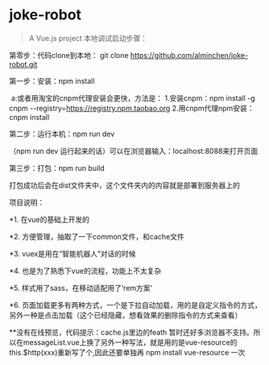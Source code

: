 # joke-robot
> A Vue.js project
本地调试启动步骤：

第零步：代码clone到本地： git clone https://github.com/alminchen/joke-robot.git

第一步：安装：npm install

 a:或者用淘宝的cnpm代理安装会更快，方法是：
 1.安装cnpm：npm install -g cnpm --registry=https://registry.npm.taobao.org 
 2.用cnpm代理npm安装： cnpm install

第二步：运行本机：npm run dev

（npm run dev 运行起来的话）可以在浏览器输入：localhost:8088来打开页面

第三步：打包：npm run build

打包成功后会在dist文件夹中，这个文件夹内的内容就是部署到服务器上的

项目说明：

*1. 在vue的基础上开发的

*2. 方便管理，抽取了一下common文件，和cache文件

*3. vuex是用在“智能机器人”对话的时候

*4. 也是为了熟悉下vue的流程，功能上不太复杂

*5. 样式用了sass，在移动适配用了‘rem方案’

*6. 页面加载更多有两种方式，一个是下拉自动加载，用的是自定义指令的方式，另外一种是点击加载（这个已经隐藏，想看效果的删除指令的方式来查看）

**没有在线预览，代码提示：cache.js里边的feath 暂时还好多浏览器不支持。所以在messageList.vue上换了另外一种写法，就是用的是vue-resource的this.$http(xxx)重新写了个,因此还要单独再 npm install vue-resource 一次

